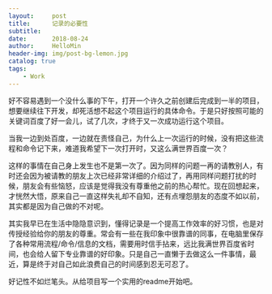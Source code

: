 ```yaml
---
layout:     post
title:      记录的必要性
subtitle:   
date:       2018-08-24
author:     HelloMin
header-img: img/post-bg-lemon.jpg
catalog: true
tags:
    - Work
---
```

好不容易遇到一个没什么事的下午，打开一个许久之前创建后完成到一半的项目，想要继续往下开发，却死活想不起这个项目运行的具体命令。于是只好按照可能的关键词百度了好一会儿，试了几次，才终于又一次成功运行这个项目。

当我一边到处百度，一边就在责怪自己，为什么上一次运行的时候，没有把这些流程和命令记下来，难道我希望下一次打开时，又这么满世界百度一次？

这样的事情在自己身上发生也不是第一次了。因为同样的问题一再的请教别人，有时还会因为被请教的朋友上次已经非常详细的介绍过了，再用同样问题打扰的时候，朋友会有些恼怒，应该是觉得我没有尊重他之前的热心帮忙。现在回想起来，才恍然大悟，原来自己一直这样失礼却不自知，还有点埋怨朋友的态度不如以前，其实都是因为自己做的不对呢。

其实我早已在生活中隐隐意识到，懂得记录是一个提高工作效率的好习惯，也是对传授经验给你的朋友的尊重。常会有一些在我印象中很靠谱的同事，在电脑里保存了各种常用流程/命令/信息的文档，需要用时信手拈来，远比我满世界百度省时间，也会给人留下专业靠谱的好印象。只是自己一直懒于去做这么一件事情，最近，算是终于对自己如此浪费自己的时间感到忍无可忍了。

好记性不如烂笔头。从给项目写一个实用的readme开始吧。
